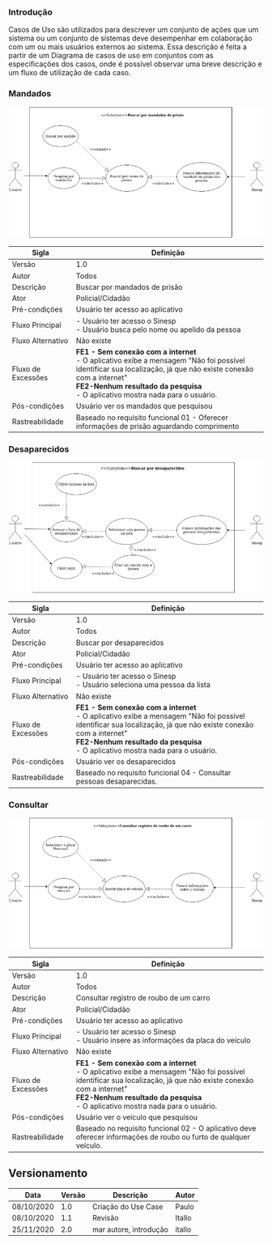 ### Introdução
Casos de Uso são utilizados para descrever um conjunto de ações que um sistema ou um conjunto de sistemas deve desempenhar em colaboração com um ou mais usuários externos ao sistema. Essa descrição é feita a partir de um Diagrama de casos de uso em conjuntos com as especificações dos casos, onde é possível observar uma breve descrição e um fluxo de utilização de cada caso.


### Mandados

![UseCaseMandado](../Images/mandado_prisao.png)

Sigla | Definição
----- | ---------
Versão | 1.0
Autor | Todos
Descrição | Buscar por mandados de prisão
Ator | Policial/Cidadão
Pré-condições | Usuário ter acesso ao aplicativo
Fluxo Principal | - Usuário ter acesso o Sinesp</br> - Usuário busca pelo nome ou apelido da pessoa
Fluxo Alternativo | Não existe
Fluxo de Excessões | **FE1 - Sem conexão com a internet**<br/> - O aplicativo exibe a mensagem "Não foi possível identificar sua localização, já que não existe conexão com a internet"</br> **FE2-Nenhum resultado da pesquisa**</br> - O aplicativo mostra nada para o usuário.
Pós-condições | Usuário ver os mandados que pesquisou
Rastreabilidade | Baseado no requisito funcional 01 - Oferecer informações de prisão aguardando comprimento

### Desaparecidos

![UseCaseDesaparecido](../Images/desaparecidos.png)

Sigla | Definição
----- | ---------
Versão | 1.0
Autor | Todos
Descrição | Buscar por desaparecidos
Ator | Policial/Cidadão
Pré-condições | Usuário ter acesso ao aplicativo
Fluxo Principal | - Usuário ter acesso o Sinesp</br> - Usuário seleciona uma pessoa da lista
Fluxo Alternativo | Não existe
Fluxo de Excessões | **FE1 - Sem conexão com a internet**<br/> - O aplicativo exibe a mensagem "Não foi possível identificar sua localização, já que não existe conexão com a internet"</br> **FE2-Nenhum resultado da pesquisa**</br> - O aplicativo mostra nada para o usuário.
Pós-condições | Usuário ver os desaparecidos
Rastreabilidade | Baseado no requisito funcional 04 - Consultar pessoas desaparecidas.

### Consultar

![UseCaseDesaparecido](../Images/consultar_registro.png)

Sigla | Definição
----- | ---------
Versão | 1.0
Autor | Todos
Descrição | Consultar registro de roubo de um carro
Ator | Policial/Cidadão
Pré-condições | Usuário ter acesso ao aplicativo
Fluxo Principal | - Usuário ter acesso o Sinesp</br> - Usuário insere as informações da placa do veículo
Fluxo Alternativo | Não existe
Fluxo de Excessões | **FE1 - Sem conexão com a internet**<br/> - O aplicativo exibe a mensagem "Não foi possível identificar sua localização, já que não existe conexão com a internet"</br> **FE2-Nenhum resultado da pesquisa**</br> - O aplicativo mostra nada para o usuário.
Pós-condições | Usuário ver o veículo que pesquisou
Rastreabilidade | Baseado no requisito funcional 02 - O aplicativo deve oferecer informações de roubo ou furto de qualquer veículo.

## Versionamento
Data | Versão | Descrição | Autor 
------ | --------- | ---------- | --------
08/10/2020 | 1.0 | Criação do Use Case | Paulo
08/10/2020 | 1.1 | Revisão | Itallo
25/11/2020 | 2.0 | mar autore, introdução | itallo